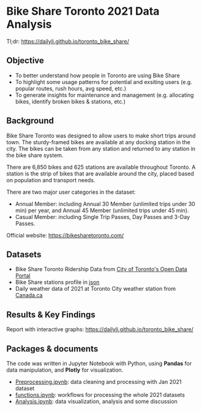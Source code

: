 # Bike Share Toronto 2021 Data Analysis

Tl;dr: https://dailyli.github.io/toronto_bike_share/

## Objective

- To better understand how people in Toronto are using Bike Share
- To highlight some usage patterns for potential and exsiting users (e.g. popular routes, rush hours, avg speed, etc.)
- To generate insights for maintenance and management (e.g. allocating bikes, identify broken bikes & stations, etc.)

## Background

Bike Share Toronto was designed to allow users to make short trips around town. The sturdy-framed bikes are available at any docking station in the city. The bikes can be taken from any station and returned to any station in the bike share system. 

There are 6,850 bikes and 625 stations are available throughout Toronto. A station is the strip of bikes that are available around the city, placed based on population and transport needs.

There are two major user categories in the dataset:
- Annual Member: including Annual 30 Member (unlimited trips under 30 min) per year, and Annual 45 Member (unlimited trips under 45 min).
- Casual Member: including Single Trip Passes, Day Passes and 3-Day Passes.

Official website: https://bikesharetoronto.com/

## Datasets

- Bike Share Toronto Ridership Data from [City of Toronto's Open Data Portal](https://open.toronto.ca/dataset/bike-share-toronto-ridership-data/)
- Bike Share stations profile in [json](https://tor.publicbikesystem.net/ube/gbfs/v1/en/station_information)
- Daily weather data of 2021 at Toronto City weather station from [Canada.ca](https://climate.weather.gc.ca/historical_data/search_historic_data_e.html)

## Results & Key Findings

Report with interactive graphs: https://dailyli.github.io/toronto_bike_share/

## Packages & documents

The code was written in Jupyter Notebook with Python, using **Pandas** for data manipulation, and **Plotly** for visualization.
- [Preprocessing.ipynb](https://github.com/dailyLi/toronto_bike_share/blob/main/Preprocessing.ipynb): data cleaning and processing with Jan 2021 dataset
- [functions.ipynb](https://github.com/dailyLi/toronto_bike_share/blob/main/functions.ipynb): workflows for processing the whole 2021 datasets
- [Analysis.ipynb](https://github.com/dailyLi/toronto_bike_share/blob/main/Analysis.ipynb): data visualization, analysis and some discussion

